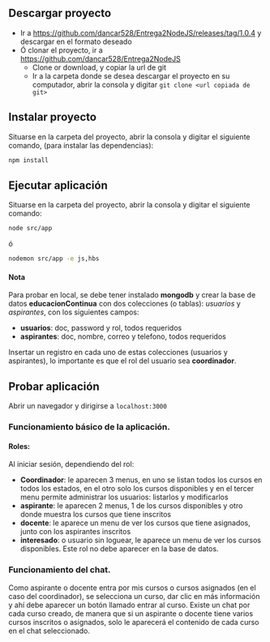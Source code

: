 ## Descargar proyecto
  - Ir a https://github.com/dancar528/Entrega2NodeJS/releases/tag/1.0.4 y descargar en el formato deseado
  - Ó clonar el proyecto, ir a https://github.com/dancar528/Entrega2NodeJS
    - Clone or download, y copiar la url de git
    - Ir a la carpeta donde se desea descargar el proyecto en su computador, abrir la consola y digitar ```git clone <url copiada de git>```

## Instalar proyecto
Situarse en la carpeta del proyecto, abrir la consola y digitar el siguiente comando, (para instalar las dependencias):

```sh
npm install
```
## Ejecutar aplicación
Situarse en la carpeta del proyecto, abrir la consola y digitar el siguiente comando:
```sh
node src/app
```
ó
```sh
nodemon src/app -e js,hbs
```
#### Nota
Para probar en local, se debe tener instalado __mongodb__ y crear la base de datos __educacionContinua__ con dos colecciones (o tablas): _usuarios_ y _aspirantes_, con los siguientes campos:
  - __usuarios__: doc, password y rol, todos requeridos
  - __aspirantes__: doc, nombre, correo y telefono, todos requeridos

Insertar un registro en cada uno de estas colecciones (usuarios y aspirantes), lo importante es que el rol del usuario sea __coordinador__.

## Probar aplicación
Abrir un navegador y dirigirse a `localhost:3000`

### Funcionamiento básico de la aplicación.
#### Roles:
Al iniciar sesión, dependiendo del rol:
  - __Coordinador__: le aparecen 3 menus, en uno se listan todos los cursos en todos los estados, en el otro solo los cursos disponibles y en el tercer menu permite administrar los usuarios: listarlos y modificarlos
  - __aspirante__: le aparecen 2 menus, 1 de los cursos disponibles y otro donde muestra los cursos que tiene inscritos
  - __docente__: le aparece un menu de ver los cursos que tiene asignados, junto con los aspirantes inscritos
  - __interesado__: o usuario sin loguear, le aparece un menu de ver los cursos disponibles. Este rol no debe aparecer en la base de datos.
  
  ### Funcionamiento del chat.
 Como aspirante o docente entra por mis cursos o cursos asignados (en el caso del coordinador), se selecciona un curso, dar clic en más información y ahí debe aparecer un botón llamado entrar al curso. Existe un chat por cada curso creado, de manera que si un aspirante o docente tiene varios cursos inscritos o asignados, solo le aparecerá el contenido de cada curso en el chat seleccionado.
 
  
